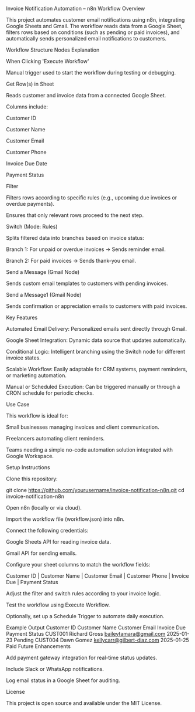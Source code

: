 Invoice Notification Automation – n8n Workflow
Overview

This project automates customer email notifications using n8n, integrating Google Sheets and Gmail.
The workflow reads data from a Google Sheet, filters rows based on conditions (such as pending or paid invoices), and automatically sends personalized email notifications to customers.

Workflow Structure
Nodes Explanation

When Clicking 'Execute Workflow'

Manual trigger used to start the workflow during testing or debugging.

Get Row(s) in Sheet

Reads customer and invoice data from a connected Google Sheet.

Columns include:

Customer ID

Customer Name

Customer Email

Customer Phone

Invoice Due Date

Payment Status

Filter

Filters rows according to specific rules (e.g., upcoming due invoices or overdue payments).

Ensures that only relevant rows proceed to the next step.

Switch (Mode: Rules)

Splits filtered data into branches based on invoice status:

Branch 1: For unpaid or overdue invoices → Sends reminder email.

Branch 2: For paid invoices → Sends thank-you email.

Send a Message (Gmail Node)

Sends custom email templates to customers with pending invoices.

Send a Message1 (Gmail Node)

Sends confirmation or appreciation emails to customers with paid invoices.

Key Features

Automated Email Delivery: Personalized emails sent directly through Gmail.

Google Sheet Integration: Dynamic data source that updates automatically.

Conditional Logic: Intelligent branching using the Switch node for different invoice states.

Scalable Workflow: Easily adaptable for CRM systems, payment reminders, or marketing automation.

Manual or Scheduled Execution: Can be triggered manually or through a CRON schedule for periodic checks.

Use Case

This workflow is ideal for:

Small businesses managing invoices and client communication.

Freelancers automating client reminders.

Teams needing a simple no-code automation solution integrated with Google Workspace.

Setup Instructions

Clone this repository:

git clone https://github.com/yourusername/invoice-notification-n8n.git
cd invoice-notification-n8n


Open n8n (locally or via cloud).

Import the workflow file (workflow.json) into n8n.

Connect the following credentials:

Google Sheets API for reading invoice data.

Gmail API for sending emails.

Configure your sheet columns to match the workflow fields:

Customer ID | Customer Name | Customer Email | Customer Phone | Invoice Due | Payment Status


Adjust the filter and switch rules according to your invoice logic.

Test the workflow using Execute Workflow.

Optionally, set up a Schedule Trigger to automate daily execution.

Example Output
Customer ID	Customer Name	Customer Email	Invoice Due	Payment Status
CUST001	Richard Gross	baileytamara@gmail.com
	2025-01-23	Pending
CUST004	Dawn Gomez	kellycarr@gilbert-diaz.com
	2025-01-25	Paid
Future Enhancements

Add payment gateway integration for real-time status updates.

Include Slack or WhatsApp notifications.

Log email status in a Google Sheet for auditing.

License

This project is open source and available under the MIT License.
